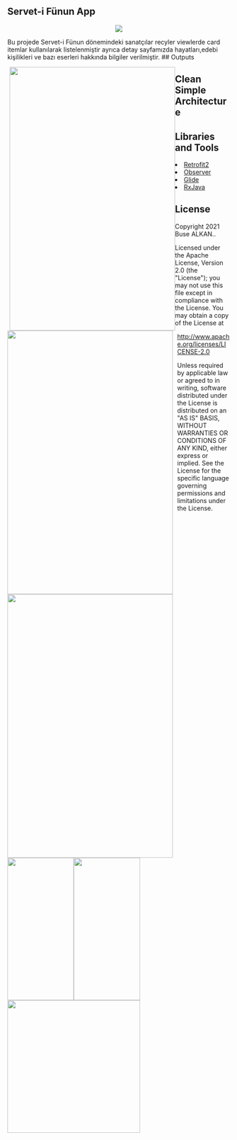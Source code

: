 ## Servet-i Fünun App 
<p align="center"><img src="https://raw.githubusercontent.com/busealkan/h5190059busealkan/master/app/src/main/res/drawable/logo.jpg"/></p>
Bu projede Servet-i Fünun dönemindeki sanatçılar recyler viewlerde card itemlar kullanılarak listelenmiştir ayrıca detay sayfamızda hayatları,edebi kişilikleri ve bazı eserleri hakkında bilgiler verilmiştir.
## Outputs
<p><img style="float:left;height:596px;width:374px;margin-left:5px;" src="https://raw.githubusercontent.com/busealkan/h5190059busealkan/master/screens/E1_splash.png"/></p>
<p><img style="float:left;height:596px;width:374px;margin-right:10px;" src="https://raw.githubusercontent.com/busealkan/h5190059busealkan/master/screens/E2_liste.png"/></p>
<p><img style="float:left;height:596px;width:374px;" src="https://raw.githubusercontent.com/busealkan/h5190059busealkan/master/screens/E3_detay.png"/></p>
<p><img style="float:left;height:322px;width:150px;" src="https://raw.githubusercontent.com/busealkan/h5190059busealkan/master/screens/alert_internet.png"/><p>
<p><img style="float:left;height:322px;width:150px;" src="https://raw.githubusercontent.com/busealkan/h5190059busealkan/master/screens/alert_cikis.png"/></p>

## Clean Simple Architecture
<p><img style="float:left;height:300px;width:300px;" src="https://raw.githubusercontent.com/busealkan/h5190059busealkan/master/images/mvc.png"/></p>

## Libraries and Tools 
<li><a href="https://square.github.io/retrofit/">Retrofit2</a></li>
<li><a href="https://developer.android.com/reference/android/arch/lifecycle/Observer">Observer</a></li> 
<li><a href="https://bumptech.github.io/glide/doc/download-setup.html">Glide</a></li>
<li><a href="https://github.com/ReactiveX/RxJava">RxJava</a></li> 


## License
Copyright 2021 Buse ALKAN..

Licensed under the Apache License, Version 2.0 (the "License");
you may not use this file except in compliance with the License.
You may obtain a copy of the License at

   http://www.apache.org/licenses/LICENSE-2.0

Unless required by applicable law or agreed to in writing, software
distributed under the License is distributed on an "AS IS" BASIS,
WITHOUT WARRANTIES OR CONDITIONS OF ANY KIND, either express or implied.
See the License for the specific language governing permissions and
limitations under the License.
